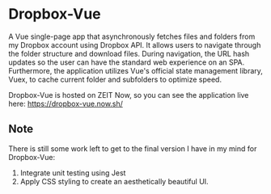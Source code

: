 # Dropbox-Vue

A Vue single-page app that asynchronously fetches files and folders from my Dropbox account using Dropbox API. It allows users to navigate through the folder structure and download files. During navigation, the URL hash updates so the user can have the standard web experience on an SPA. Furthermore, the application utilizes Vue's official state management library, Vuex, to cache current folder and subfolders to optimize speed.

Dropbox-Vue is hosted on ZEIT Now, so you can see the application live here: https://dropbox-vue.now.sh/

## Note
There is still some work left to get to the final version I have in my mind for Dropbox-Vue:
1. Integrate unit testing using Jest
2. Apply CSS styling to create an aesthetically beautiful UI.
